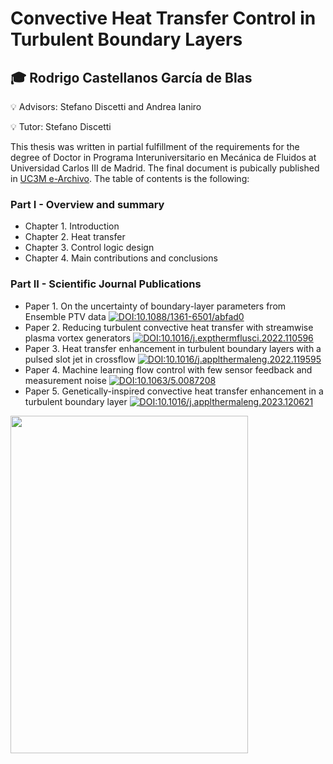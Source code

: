# Convective Heat Transfer Control in Turbulent Boundary Layers

## :mortar_board: Rodrigo Castellanos García de Blas

:bulb: Advisors: Stefano Discetti and Andrea Ianiro

:bulb: Tutor: Stefano Discetti

This thesis was written in partial fulfillment of the requirements for the degree of Doctor in Programa Interuniversitario en Mecánica de Fluidos at
Universidad Carlos III de Madrid. The final document is pubically published in [UC3M e-Archivo](https://e-archivo.uc3m.es/handle/10016/36426). The table of contents is the following:

### Part I - Overview and summary
* Chapter 1. Introduction
* Chapter 2. Heat transfer
* Chapter 3. Control logic design
* Chapter 4. Main contributions and conclusions

### Part II - Scientific Journal Publications
* Paper 1. On the uncertainty of boundary-layer parameters from Ensemble PTV data 
[![DOI:10.1088/1361-6501/abfad0](http://img.shields.io/badge/DOI-10.1088%2F1361--6501%2Fabfad0-red.svg)](https://doi.org/10.1088/1361-6501/abfad0)
* Paper 2. Reducing turbulent convective heat transfer with streamwise plasma vortex generators
[![DOI:10.1016/j.expthermflusci.2022.110596](http://img.shields.io/badge/DOI-10.1016%2Fj.expthermflusci.2022.110596-red.svg)](https://doi.org/10.1016/j.expthermflusci.2022.110596)
* Paper 3. Heat transfer enhancement in turbulent boundary layers with a pulsed slot jet in crossflow
[![DOI:10.1016/j.applthermaleng.2022.119595](http://img.shields.io/badge/DOI-10.1016%2Fj.applthermaleng.2022.119595-red.svg)](https://doi.org/10.1016/j.applthermaleng.2022.119595)
* Paper 4. Machine learning flow control with few sensor feedback and measurement noise
[![DOI:10.1063/5.0087208](http://img.shields.io/badge/DOI-10.1063%2F5.0087208-red.svg)](https://doi.org/10.1063/5.0087208)
* Paper 5. Genetically-inspired convective heat transfer enhancement in a turbulent boundary layer
[![DOI:10.1016/j.applthermaleng.2023.120621](http://img.shields.io/badge/DOI-10.1016//j.applthermaleng.2023.120621-red.svg)](https://doi.org/10.1016/j.applthermaleng.2023.120621)

<img src="https://user-images.githubusercontent.com/63718487/232728911-359f96b0-0160-4554-b6d8-7066dcf11eea.PNG" width="380" height="540" />
